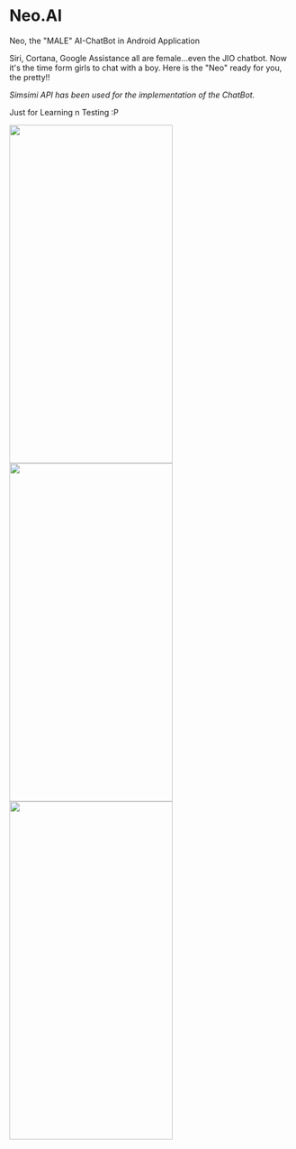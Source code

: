 # Neo.AI
Neo, the "MALE" AI-ChatBot in Android Application 


Siri, Cortana, Google Assistance all are female...even the JIO chatbot.
Now it's the time form girls to chat with a boy. Here is the "Neo" ready for you, the pretty!!

*Simsimi API has been used for the implementation of the ChatBot.*

Just for Learning n Testing :P

<img src="https://i.imgur.com/p2K4I8P.png" width="290" height="600"/><img src="https://i.imgur.com/YxfVufl.png" width="290" height="600"/><img src="https://i.imgur.com/h78k9Zo.png" width="290" height="600"/>


